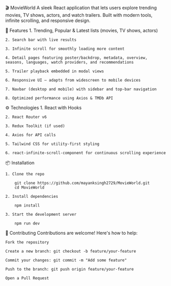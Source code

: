 🎬 MovieWorld
A sleek React application that lets users explore trending movies, TV shows, actors, and watch trailers. Built with modern tools, infinite scrolling, and responsive design.

🚀 Features
    1. Trending, Popular & Latest lists (movies, TV shows, actors)

    2. Search bar with live results

    3. Infinite scroll for smoothly loading more content

    4. Detail pages featuring poster/backdrop, metadata, overview, seasons, languages, watch providers, and recommendations

    5. Trailer playback embedded in modal views

    6. Responsive UI – adapts from widescreen to mobile devices

    7. Navbar (desktop and mobile) with sidebar and top-bar navigation

    8. Optimized performance using Axios & TMDb API

⚙️ Technologies
    1. React with Hooks

    2. React Router v6

    3. Redux Toolkit (if used)

    4. Axios for API calls

    5. Tailwind CSS for utility-first styling

    6. react-infinite-scroll-component for continuous scrolling experience

📦 Installation

    1. Clone the repo

        git clone https://github.com/mayanksingh2729/MovieWorld.git
        cd MovieWorld

    2. Install dependencies

        npm install

    3. Start the development server
        
        npm run dev

🤝 Contributing
    Contributions are welcome! Here's how to help:

    Fork the repository

    Create a new branch: git checkout -b feature/your-feature

    Commit your changes: git commit -m "Add some feature"

    Push to the branch: git push origin feature/your-feature

    Open a Pull Request
